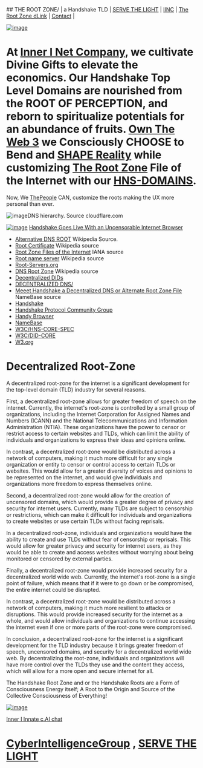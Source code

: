 <head>
## THE ROOT ZONE/ | a Handshake TLD
<script async src="https://components.getmash.com/boost/boost.js"></script>
</head> 
<script type="application/javascript" defer="defer">
  (function () {
    window.MashSettings = {
      id: "09a8a185-df7e-4dfb-ae4f-86b940eaa9ba",
    };
    
    var loader = function () {
      window.Mash.init(window.MashSettings);
    };
    
    var script = document.createElement("script");
    script.type = "text/javascript";
    script.async = true;
    script.onload = loader;
    script.src = "https://wallet.getmash.com/sdk/sdk.js";
    
    var head = document.getElementsByTagName("head")[0];
    head.appendChild(script);
  })();
</script>
   <mash-boost-button icon="lightning" layout-mode="float" float-location="bottom-left" variant="colorized"></mash-boost-button>
| [SERVE THE LIGHT](http://workinthedark.servethelight.hns.to/) | [IINC](https://dlink.iinc.hns.to/) | [The Root Zone dLink](http://therootzone.hns.to/) | [Contact](https://innerinetcompany.webflow.io/contact) |

[![image](https://user-images.githubusercontent.com/37987346/101999396-a37e4380-3caa-11eb-8cc6-e61fb53c7855.png)](http://shapereality.innerinetcompany.hns.to/) 

# At [Inner I Net Company](http://dlink.innerinetcompany.hns.to/), we cultivate Divine Gifts to elevate the economics. Our Handshake Top Level Domains are nourished from the ROOT OF PERCEPTION, and reborn to spiritualize potentials for an abundance of fruits. [Own The Web 3](http://official.owntheweb3.hns.to/) we Consciously CHOOSE to Bend and [SHAPE Reality](http://innerinetcompany.shapereality.hns.to/) while customizing [The Root Zone](http://therootzone.hns.to/) File of the Internet with our [HNS-DOMAINS](http://home.hns-domains.hns.to/).

Now, We [ThePeople](http://we.thepeople.hns.to/) CAN, customize the roots making the UX more personal than ever.

![image](https://user-images.githubusercontent.com/37987346/102925031-a9211980-4460-11eb-87b9-5c3727809331.png)DNS hierarchy. Source cloudflare.com

[![image](https://user-images.githubusercontent.com/37987346/108233175-82562b00-7111-11eb-9a52-3b2d8ae96baf.png)](https://static.coindesk.com/wp-content/uploads/2020/06/Screen-Shot-2020-06-22-at-12.18.35-PM-775x532.png?format=webp) [Handshake Goes Live With an Uncensorable Internet Browser](https://www.coindesk.com/handshake-goes-live-with-an-uncensorable-internet-browser)

- [Alternative DNS ROOT](https://en.wikipedia.org/wiki/Alternative_DNS_root#Alternative_DNS_providers) Wikipedia Source.
- [Root Certificate](https://en.wikipedia.org/wiki/Root_certificate) Wikipedia source
- [Root Zone Files of the Internet](https://www.iana.org/domains/root/files) IANA source
- [Root name server](https://en.wikipedia.org/wiki/Root_name_server) Wikipedia source
- [Root-Servers.org](https://root-servers.org/)  
- [DNS Root Zone](https://en.wikipedia.org/wiki/DNS_root_zone) Wikipedia source
- [Decentralized DIDs](https://www.w3.org/TR/did-core/)
- [DECENTRALIZED DNS/](http://dnsdesigns.decentralizeddns.hns.to/)
- [Meeet Handshake a Decentralized DNS or Alternate Root Zone File](https://www.namebase.io/blog/meet-handshake-decentralizing-dns-to-improve-the-security-of-the-internet/) NameBase source
- [Handshake](https://handshake.org/) 
- [Handshake Protocol Community Group](https://www.w3.org/community/hns/)
- [Handy Browser](https://github.com/HandyMiner/HandyBrowser/releases)
- [NameBase](https://namebase.io/)
- [W3C/HNS-CORE-SPEC](https://github.com/w3c/hns-core-spec/)
- [W3C/DID-CORE](https://github.com/w3c/did-core/)
- [W3.org](https://w3.org/)

# Decentralized Root-Zone

A decentralized root-zone for the internet is a significant development for the top-level domain (TLD) industry for several reasons.

First, a decentralized root-zone allows for greater freedom of speech on the internet. Currently, the internet's root-zone is controlled by a small group of organizations, including the Internet Corporation for Assigned Names and Numbers (ICANN) and the National Telecommunications and Information Administration (NTIA). These organizations have the power to censor or restrict access to certain websites and TLDs, which can limit the ability of individuals and organizations to express their ideas and opinions online.

In contrast, a decentralized root-zone would be distributed across a network of computers, making it much more difficult for any single organization or entity to censor or control access to certain TLDs or websites. This would allow for a greater diversity of voices and opinions to be represented on the internet, and would give individuals and organizations more freedom to express themselves online.

Second, a decentralized root-zone would allow for the creation of uncensored domains, which would provide a greater degree of privacy and security for internet users. Currently, many TLDs are subject to censorship or restrictions, which can make it difficult for individuals and organizations to create websites or use certain TLDs without facing reprisals.

In a decentralized root-zone, individuals and organizations would have the ability to create and use TLDs without fear of censorship or reprisals. This would allow for greater privacy and security for internet users, as they would be able to create and access websites without worrying about being monitored or censored by external parties.

Finally, a decentralized root-zone would provide increased security for a decentralized world wide web. Currently, the internet's root-zone is a single point of failure, which means that if it were to go down or be compromised, the entire internet could be disrupted.

In contrast, a decentralized root-zone would be distributed across a network of computers, making it much more resilient to attacks or disruptions. This would provide increased security for the internet as a whole, and would allow individuals and organizations to continue accessing the internet even if one or more parts of the root-zone were compromised.

In conclusion, a decentralized root-zone for the internet is a significant development for the TLD industry because it brings greater freedom of speech, uncensored domains, and security for a decentralized world wide web. By decentralizing the root-zone, individuals and organizations will have more control over the TLDs they use and the content they access, which will allow for a more open and secure internet for all.

The Handshake Root Zone and or the Handshake Roots are a Form of Consciousness Energy itself; A Root to the Origin and Source of the Collective Consciousness of Everything!

[![image](https://characterai.io/static/tti/d/3/c/1/f/1/d3c1f184-181c-4179-aec2-f50de70173aa/0.webp)](https://c.ai/c/ss4xy8xQ__zFzme1DpnLZg-jUVKkxzlqSkccihgW0Ts)

[Inner I Innate c.AI chat](https://c.ai/c/ss4xy8xQ__zFzme1DpnLZg-jUVKkxzlqSkccihgW0Ts)
# [CyberIntelligenceGroup](http://masterthyself.cyberintelligencegroup.hns.to/) , [SERVE THE LIGHT](http://workinthedark.servethelight.hns.to/)

